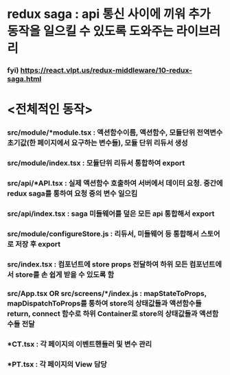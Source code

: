 # redux saga : api 통신 사이에 끼워 추가 동작을 일으킬 수 있도록 도와주는 라이브러리

### fyi) https://react.vlpt.us/redux-middleware/10-redux-saga.html

# <전체적인 동작>

### src/module/\*module.tsx : 액션함수이름, 액션함수, 모듈단위 전역변수 초기값(한 페이지에서 요구하는 변수들), 모듈 단위 리듀서 생성

### src/module/index.tsx : 모듈단위 리듀서 통합하여 export

### src/api/\*API.tsx : 실제 액션함수 호출하여 서버에서 데이터 요청. 중간에 redux saga를 통하여 요청 중의 변수 일으킴

### src/api/index.tsx : saga 미들웨어를 덮은 모든 api 통합해서 export

### src/module/configureStore.js : 리듀서, 미들웨어 등 통합해서 스토어로 저장 후 export

### src/index.tsx : <Provider> 컴포넌트에 store props 전달하여 하위 모든 컴포넌트에서 store를 손 쉽게 받을 수 있도록 함

### src/App.tsx OR src/screens/\*/index.js : mapStateToProps, mapDispatchToProps를 통하여 store의 상태값들과 액션함수들 return, connect 함수로 하위 Container로 store의 상태값들과 액션함수들 전달

### \*CT.tsx : 각 페이지의 이벤트핸들러 및 변수 관리

### \*PT.tsx : 각 페이지의 View 담당
